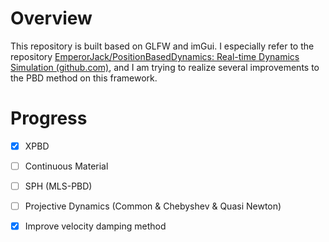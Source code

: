# Overview

This repository is built based on GLFW and imGui. I especially refer to the repository [EmperorJack/PositionBasedDynamics: Real-time Dynamics Simulation (github.com)](https://github.com/EmperorJack/PositionBasedDynamics), and I am trying to realize several improvements to the PBD method on this framework.



# Progress

- [x] XPBD
- [ ] Continuous Material
- [ ] SPH (MLS-PBD)
- [ ] Projective Dynamics (Common & Chebyshev & Quasi Newton)
- [x] Improve velocity damping method

